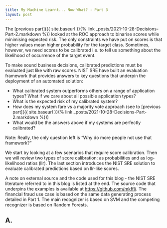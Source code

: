 ```yaml
---
title: My Machine Learnt... Now What? - Part 3
layout: post
---
```


The [previous part]({{ site.baseurl }}{% link _posts/2021-10-28-Decisions-Part-2.markdown %}) looked at the ROC approach to binarise scores while minimising expected risk. The only constraints we have put on scores is that higher values mean higher probability for the target class. Sometimes, however, we need scores to be calibrated i.e. to tell us something about the likelihood of occurrence of the target event. 

To make sound business decisions, calibrated predictions must be evaluated just like with raw scores. NIST SRE have built an evaluation framework that provides answers to key questions that underpin the deployment of an automated solution:
- What calibrated system outperforms others on a range of application types? What if we care about all possible application types?
- What is the expected risk of my calibrated system?
- How does my system fare vs a majority vote approach (see to [previous part]({{ site.baseurl }}{% link _posts/2021-10-28-Decisions-Part-2.markdown %}))
- What would be the answers above if my systems are perfectly calibrated?

Note: Really, the only question left is “Why do more people not use that framework?”

We start by looking at a few scenarios that require score calibration. Then we will review two types of score calibration: as probabilities and as log-likelihood ratios (llr). The last section introduces the NIST SRE solution to evaluate calibrated predictions based on llr-like scores.

A note on external source and the code used for this blog - the NIST SRE literature referred to in this blog is listed at the end. The source code that underpins the examples is available at https://github.com/mkffl/. The financial fraud use case is based on the same data generating process detailed in Part 1. The main recognizer is based on SVM and the competing recognizer is based on Random Forests.

## A. 